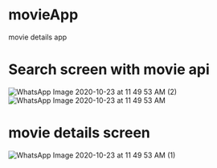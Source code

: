 # movieApp
movie details app
<h1>Search screen with movie api</h1>

![WhatsApp Image 2020-10-23 at 11 49 53 AM (2)](https://user-images.githubusercontent.com/48016001/96964086-7671a800-1527-11eb-9794-be27f5db3636.jpeg)
![WhatsApp Image 2020-10-23 at 11 49 53 AM](https://user-images.githubusercontent.com/48016001/96964105-7d98b600-1527-11eb-99bf-fa4f26918ae4.jpeg)

<h1>movie details screen </h1>

![WhatsApp Image 2020-10-23 at 11 49 53 AM (1)](https://user-images.githubusercontent.com/48016001/96964100-7a9dc580-1527-11eb-87cc-41ca7da2a322.jpeg)

